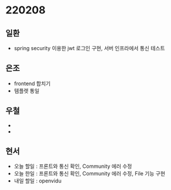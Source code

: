 # 220208

## 일환

- spring security 이용한 jwt 로그인 구현, 서버 인프라에서 통신 테스트

## 은조

- frontend 합치기
- 템플렛 통일

## 우철

-
-

## 현서

- 오늘 할일 : 프론트와 통신 확인, Community 에러 수정
- 오늘 한일 : 프론트와 통신 확인, Community 에러 수정, File 기능 구현
- 내일 할일 : openvidu

